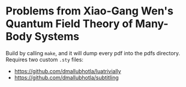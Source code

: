 # Problems from Xiao-Gang Wen's Quantum Field Theory of Many-Body Systems

Build by calling `make`, and it will dump every pdf into the pdfs directory.
Requires two custom `.sty` files:
* https://github.com/dmallubhotla/luatrivially
* https://github.com/dmallubhotla/subtitling
